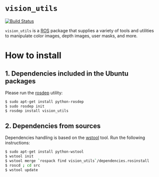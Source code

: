 # `vision_utils`

[![Build Status](https://travis-ci.org/UC3MSocialRobots/vision_utils.svg)](https://travis-ci.org/UC3MSocialRobots/vision_utils)

`vision_utils` is a [ROS](http://www.ros.org/) package
that supplies a variety of tools and utilities to
manipulate color images, depth images, user masks, and more.

How to install
==============

## 1. Dependencies included in the Ubuntu packages

Please run the [rosdep](http://docs.ros.org/independent/api/rosdep/html/) utility:

```bash
$ sudo apt-get install python-rosdep
$ sudo rosdep init
$ rosdep install vision_utils
```

## 2. Dependencies from sources

Dependencies handling is based on the [wstool](http://wiki.ros.org/wstool) tool.
Run the following instructions:

```bash
$ sudo apt-get install python-wstool
$ wstool init
$ wstool merge `rospack find vision_utils`/dependencies.rosinstall
$ roscd ; cd src
$ wstool update
```
